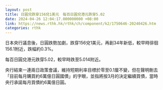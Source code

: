 ```yaml
---
layout: post
title: 日圓兌跌穿156兌1美元　每百日圓兌港元跌穿5.02
date: 2024-04-26 12:04:17.000000000 +08:00
link: https://news.rthk.hk/rthk/ch/component/k2/1750646-20240426.htm
categories: rthk
---
```


日本央行議息後，日圓跌勢加劇，跌穿156兌1美元，再創34年新低，較早時徘徊156.1附近，跌幅約0.3%。

每百日圓兌港元跌穿5.02，較早時跌至5.014附近。

央行結束一連兩日政策會議，維持短期利率目標於零至0.1厘不變，但在聲明刪去「目前每月購買約6萬億日圓國債」的字眼，並指將按3月的決定繼續買債，當時央行承諾每月買債約6萬億日圓。
